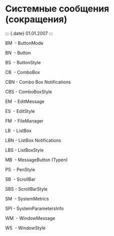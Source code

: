 Системные сообщения (сокращения)
================================

::: {.date}
01.01.2007
:::

BM  - ButtonMode

BN  - Button

BS  - ButtonStyle

CB  - ComboBox

CBN - Combo Box Notifications

CBS - ComboBoxStyle

EM  - EditMessage

ES  - EditStyle

FM  - FileManager

LB  - ListBox

LBN - ListBox Notifications

LBS - ListBoxStyle

MB  - MessageButton (Typen)

PS  - PenStyle

SB  - ScrollBar

SBS - ScrollBarStyle

SM  - SystemMetrics

SPI - SystemParametersInfo

WM  - WindowMessage

WS  - WindowStyle
